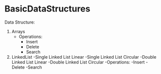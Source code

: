 # BasicDataStructures
Data Structure:
  1. Arrays
     - Operations:
       - Insert
       - Delete
       - Search
  2. LinkedList
     -Single Linked List Linear
     -Single Linked List Circular
     -Double Linked List Linear
     -Double Linked List Circular
     -Operations:
      -Insert
      -Delete
      -Search
  
  
